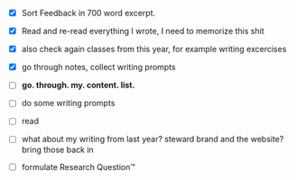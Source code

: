 - [x] Sort Feedback in 700 word excerpt.
- [x] Read and re-read everything I wrote, I need to memorize this shit
- [x] also check again classes from this year, for example writing excercises
- [x] go through notes, collect writing prompts
- [ ] **go. through. my. content. list.**
- [ ] do some writing prompts
- [ ] read
- [ ] what about my writing from last year? steward brand and the website? bring those back in
- [ ] formulate Research Question™️

